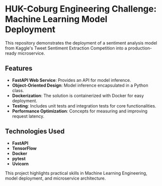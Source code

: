 # HUK-Coburg Engineering Challenge: Machine Learning Model Deployment

This repository demonstrates the deployment of a sentiment analysis model from Kaggle's Tweet Sentiment Extraction Competition into a production-ready microservice.

## Features
- **FastAPI Web Service**: Provides an API for model inference.
- **Object-Oriented Design**: Model inference encapsulated in a Python class.
- **Dockerization**: The solution is containerized with Docker for easy deployment.
- **Testing**: Includes unit tests and integration tests for core functionalities.
- **Performance Optimization**: Concepts for measuring and improving request latency.

## Technologies Used
- **FastAPI**
- **TensorFlow**
- **Docker**
- **pytest**
- **Uvicorn**

This project highlights practical skills in Machine Learning Engineering, model deployment, and microservice architecture.